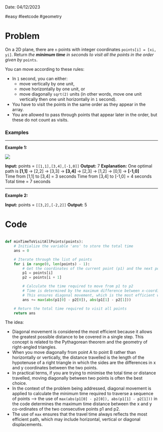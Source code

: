 Date: 04/12/2023

#easy 
#leetcode 
#geometry

# Problem

On a 2D plane, there are `n` points with integer coordinates `points[i] = [xi, yi]`. Return _the **minimum time** in seconds to visit all the points in the order given by_ `points`.

You can move according to these rules:

- In `1` second, you can either:
    - move vertically by one unit,
    - move horizontally by one unit, or
    - move diagonally `sqrt(2)` units (in other words, move one unit vertically then one unit horizontally in `1` second).
- You have to visit the points in the same order as they appear in the array.
- You are allowed to pass through points that appear later in the order, but these do not count as visits.

### Examples

---
**Example 1:**

![](https://assets.leetcode.com/uploads/2019/11/14/1626_example_1.PNG)

**Input:** points = `[[1,1],[3,4],[-1,0]]`
**Output:** 7
**Explanation:** One optimal path is **[1,1]** -> [2,2] -> [3,3] -> **[3,4]** -> [2,3] -> [1,2] -> [0,1] -> **[-1,0]**   
Time from [1,1] to [3,4] = 3 seconds 
Time from [3,4] to [-1,0] = 4 seconds
Total time = 7 seconds

--- 
**Example 2:**

**Input:** points = `[[3,2],[-2,2]]`
**Output:** 5

# Code


```python

def minTimeToVisitAllPoints(points):
    # Initialize the variable 'ans' to store the total time
    ans = 0

    # Iterate through the list of points
    for i in range(0, len(points) - 1):
        # Get the coordinates of the current point (p1) and the next point (p2)
        p1 = points[i]
        p2 = points[i + 1]

        # Calculate the time required to move from p1 to p2
        # Time is determined by the maximum difference between x-coordinates and y-coordinates
        # This ensures diagonal movement, which is the most efficient way to cover the distance
        ans += max(abs(p1[0] - p2[0]), abs(p1[1] - p2[1]))

    # Return the total time required to visit all points
    return ans


```

The idea:
- Diagonal movement is considered the most efficient because it allows the greatest possible distance to be covered in a single step. This concept is related to the Pythagorean theorem and the geometry of right-angled triangles.
- When you move diagonally from point A to point B rather than horizontally or vertically, the distance travelled is the length of the hypotenuse of a right triangle in which the sides are the differences in x and y coordinates between the two points.
- In practical terms, if you are trying to minimise the total time or distance travelled, moving diagonally between two points is often the best choice.
- In the context of the problem being addressed, diagonal movement is applied to calculate the minimum time required to traverse a sequence of points --> the use of `max(abs(p1[0] - p2[0]), abs(p1[1] - p2[1]))` in the code determines the maximum time distance between the x and y co-ordinates of the two consecutive points p1 and p2.
- The use of `max` ensures that the travel time always reflects the most efficient path, which may include horizontal, vertical or diagonal displacements.

